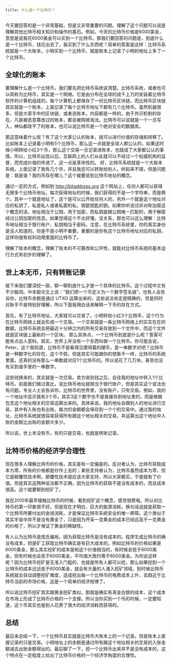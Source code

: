 ```yaml
---
title: 什么是一个比特币？
---
```


今天要回答的是一个非常基础，但是又非常重要的问题。理解了这个问题可以说是理解其他比特币相关知识和操作的基石。例如，今天的比特币价格是6000美金，意思是说我花6000美金可以买到一个比特币。那我们要回答的问题是，到底什么是一个比特币，钱花出去了，我买到了什么东西呢？简单的答案是这样：比特币系统就是一个大账本，小明买到一个比特币，就是账本上记录了小明的地址上多了一个比特币。

## 全球化的账本

要理解什么是一个比特币，我们要先把比特币系统说清楚。比特币系统，或者也可以简称为比特币，其实是一个网络。它是由分布在全球的成千上万的安装着比特币软件的计算机组成的。每个计算机上都保存了一份比特币区块链，而比特币区块链其实就是一个账本，上面记录了每个比特币地址下都有几个比特币。虽然机器很多，但是大家手中的区块链，或者说账本，内容都是一样的，由于共识机制的存在，凡是被恶意篡改过的账本，都会被网络淘汰。比特币可以说就是一个一旦写入，神仙都改不了的账本，也可以说比特币是一个绝对安全的数据库。

那这意味着什么呢？有了这个大家公认的账本，就可以进行价值的存储和转移了。比如账本上记录着小明有5个比特币，那么这一点就是全球人都公认的，如果这时候小明转给小红3个币，那么这个交易一旦记录进账本，也就成了大家都公认的事情。所以，比特币出现以后，互联网上的人们从此就可以不经过一个权威机构的监督，而完成价值的传递了。这一点是革命性的。 好，比特币系统就是一个大账本系统。上面记录了我有几个币，并且我还可以转账给别人。听起来不错，但是问题是：我是谁？我的币存在哪儿？这个就要说到比特币地址的概念。

通过一定的方式，例如到 http://bitaddress.org 这个网站上，任何人都可以获得无限多个比特币地址。每次获得地址的时候，我们获得的不是一个字符串，而是两个。其中一个就是地址了，这个是可以公开给任何人的，另外一个就是这个地址对应的私钥了，私是私人或者私密的私，钥是钥匙的钥。如果你听说过非对称加密这个概念的话，地址相当于公钥，用于加密，而私钥是跟公钥唯一匹配的，用于解密经过公钥加密的信息。如果觉得这个不太好懂，没关系，那也可以这么理解：比特币地址相当于银行账户，私钥相当于密码。注意，在比特币系统里，你的真实身份是没人知道的，你是不是小明不重要，重要的是你有这个比特币地址对应的私钥，这样你就有权利动用里面的比特币了。

理解了账本的概念，理解了账本的不可篡改和公开性，就能对比特币系统的基本运行方式有初步的理解了。

## 世上本无币，只有转账记录

接下来我们要深挖一层，聊一聊到底什么才是一个具体的比特币。这个过程中又有不少脑洞。中本聪论文上说：“我们把一个币定义为一个数字签名链”，也有人会告诉你，比特币余额是通过 UTXO 运算出来的，这些说法肯定是精确的，但是同时对新手不是特别好理解，所以下面我用白话来解释一下币的存在方式。

首先，有了比特币地址，大家就可以交易了。小明转给小红3个比特币，这个行为在比特币网络上就会形成一个交易。一个交易就是一条比特币网络上的实实在在的数据，比特币系统会把最近十分钟之内的所有交易存放到一个文件中，而这个文件就是区块链上最新的一个区块。 那么具体点，一个比特币到底是什么呢？答案可能有点出人意料。其实，世界上并没有一个东西叫做一个比特币。你可能会说，Peter，这个我知道，比特币不是看得见摸得着的硬币，是一串数字对吧？比特币是一种数字化的存在，这个不假，但是其实可能跟你的想象不一样，比特币的系统里面，还真的没有那么一串数就对应1个比特币的。所以说花了几万块，甚至也没有买到谁手里的一串数字。

这些钱换来的，其实就是一次交易。卖方收到钱之后，会往我的地址中转入1个比特币。前面我们做过类比，说比特币地址就相当于银行账户，但是其实这个说法也有问题。专业人士会告诉你，比特币的世界里，没有账户，只有交易。例如，我的一个地址中显示我有3个币，其实3这个数字也不是直接存到地址里的，而是根据包含这个地址相关的交易运算出来的。具体来说，我的地址会跟别人的地址进行交易，其中有入账也有出账，每次的金额都会保存到一个个的交易中。通过我的地址，比特币系统就很容易获得所有跟这个地址相关的交易，并运算出这个地址中入账的金额比出账的金额大多少。

所以说，世上本没有币，有的只是交易，也就是转账记录。

## 比特币价格的经济学合理性

现在很多人理解比特币的价格，其实是有一定偏差的。反对者认为，比特币获取成本为零，所有的价格都是炒作上去的；某些支持者认为，比特币虽然成本为零，但它是颠覆性技术啊，颠覆性技术就应该大家支持，所以大家都买，于是就有了价值。但是其实这两种说法都不正确，因为比特币的获取不是没有成本的，而且成本很高。这个就要聊到挖矿了。

我在2010年最早接触比特币的时候，看到挖矿这个概念，感觉很费电，所以对比特币的第一印象很不好。但是现在才明白，巨大的能源消耗，换句话说就是获取一个比特币所要付出的金钱消耗，才是保证比特币系统安全的唯一屏障。这个类似于其实宇宙中并不是没有黄金了，只是因为开采一克黄金的成本已经远高于一克黄金的价格了，所以才保证了黄金的稀缺性。

有人认为比特币是庞氏骗局，因为获取比特币是没有成本的。程序生成比特币的确没有成本，但是矿工获取比特币确实是有巨大成本的。例如比特币的价格如果是6000美金，那么其实挖矿的成本是和这个价值相当的，有时候会低于6000美金，但有时候也会高于6000美金，平均值大致约等于6000美金。为何会这样呢？因为比特币挖矿是无准入门槛的，也就是所有人都可以挖，那么如果挖到一个比特币的成本远远低于6000美金，就会有大量的人涌入挖矿领域，到时候比特币系统就会自动调整挖矿难度，造成挖出每一个比特币的电费成本上升，去趋近于比特币当前的市场价格，这是一个简单的经济规律了。

所以说比特币挖矿其实跟黄金挖矿类似，那就是确实有真金白银的成本，这个成本在市场上形成了比特币价格的一个支撑。所以当你买到一个币的时候，一定要知道，这个币其实也是别人花费了很大的经济消耗而获得的。

## 总结

最后来总结一下，一个比特币其实就是比特币大账本上的一个记录。但是账本上直接记录的只是交易。小明地址上的余额是通过所有跟这个地址相关的交易的入账金额减去出账金额得出的。最后聊了一下，挖一个比特币出来并不是没有成本的，这个特点在一定程度上给出了比特币价格的一个经济学角度的合理性。
